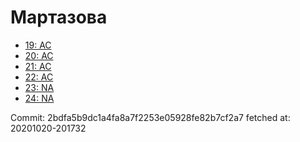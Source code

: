 # Мартазова
- [19: AC](19.md)
- [20: AC](20.md)
- [21: AC](21.md)
- [22: AC](22.md)
- [23: NA](23.md)
- [24: NA](24.md)

Commit: 2bdfa5b9dc1a4fa8a7f2253e05928fe82b7cf2a7
 fetched at: 20201020-201732
